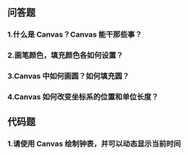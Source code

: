 ## 问答题
### 1.什么是 Canvas？Canvas 能干那些事？  


### 2.画笔颜色，填充颜色各如何设置？  


### 3.Canvas 中如何画圆？如何填充圆？  


### 4.Canvas 如何改变坐标系的位置和单位长度？  


## 代码题
### 1.请使用 Canvas 绘制钟表，并可以动态显示当前时间  

